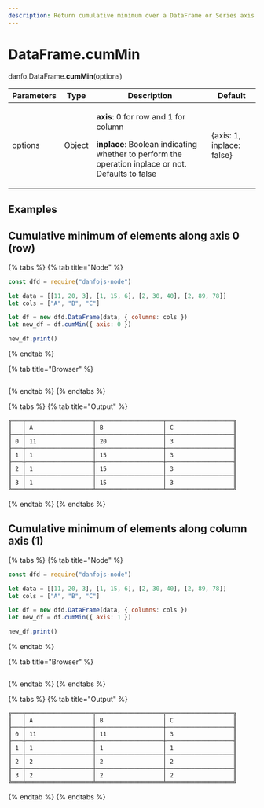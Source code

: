 ```yaml
---
description: Return cumulative minimum over a DataFrame or Series axis.
---
```


# DataFrame.cumMin

danfo.DataFrame.**cumMin**(options)&#x20;

| Parameters | Type   | Description                                                                                                                                                                    | Default                   |
| ---------- | ------ | ------------------------------------------------------------------------------------------------------------------------------------------------------------------------------ | ------------------------- |
| options    | Object | <p><strong>axis</strong>: 0 for row and 1 for column</p><p><strong>inplace</strong>: Boolean indicating whether to perform the operation inplace or not. Defaults to false</p> | {axis: 1, inplace: false} |

## **Examples**

## Cumulative minimum of elements along axis 0 (row)

{% tabs %}
{% tab title="Node" %}
```javascript
const dfd = require("danfojs-node")

let data = [[11, 20, 3], [1, 15, 6], [2, 30, 40], [2, 89, 78]]
let cols = ["A", "B", "C"]

let df = new dfd.DataFrame(data, { columns: cols })
let new_df = df.cumMin({ axis: 0 })

new_df.print()
```
{% endtab %}

{% tab title="Browser" %}
```
```
{% endtab %}
{% endtabs %}

{% tabs %}
{% tab title="Output" %}
```
╔═══╤═══════════════════╤═══════════════════╤═══════════════════╗
║   │ A                 │ B                 │ C                 ║
╟───┼───────────────────┼───────────────────┼───────────────────╢
║ 0 │ 11                │ 20                │ 3                 ║
╟───┼───────────────────┼───────────────────┼───────────────────╢
║ 1 │ 1                 │ 15                │ 3                 ║
╟───┼───────────────────┼───────────────────┼───────────────────╢
║ 2 │ 1                 │ 15                │ 3                 ║
╟───┼───────────────────┼───────────────────┼───────────────────╢
║ 3 │ 1                 │ 15                │ 3                 ║
╚═══╧═══════════════════╧═══════════════════╧═══════════════════╝
```
{% endtab %}
{% endtabs %}

## Cumulative minimum of elements along column axis (1)

{% tabs %}
{% tab title="Node" %}
```javascript
const dfd = require("danfojs-node")

let data = [[11, 20, 3], [1, 15, 6], [2, 30, 40], [2, 89, 78]]
let cols = ["A", "B", "C"]

let df = new dfd.DataFrame(data, { columns: cols })
let new_df = df.cumMin({ axis: 1 })

new_df.print()
```
{% endtab %}

{% tab title="Browser" %}
```
```
{% endtab %}
{% endtabs %}

{% tabs %}
{% tab title="Output" %}
```
╔═══╤═══════════════════╤═══════════════════╤═══════════════════╗
║   │ A                 │ B                 │ C                 ║
╟───┼───────────────────┼───────────────────┼───────────────────╢
║ 0 │ 11                │ 11                │ 3                 ║
╟───┼───────────────────┼───────────────────┼───────────────────╢
║ 1 │ 1                 │ 1                 │ 1                 ║
╟───┼───────────────────┼───────────────────┼───────────────────╢
║ 2 │ 2                 │ 2                 │ 2                 ║
╟───┼───────────────────┼───────────────────┼───────────────────╢
║ 3 │ 2                 │ 2                 │ 2                 ║
╚═══╧═══════════════════╧═══════════════════╧═══════════════════╝
```
{% endtab %}
{% endtabs %}
